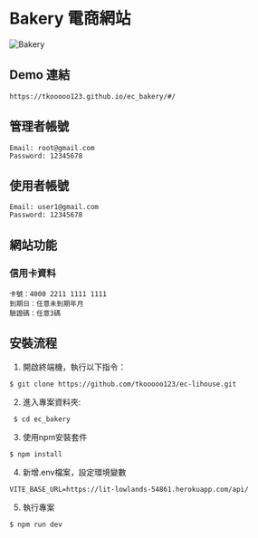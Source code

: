 # Bakery 電商網站
![Bakery](https://i.imgur.com/ObAlj8N.jpeg)
## Demo 連結
```
https://tkooooo123.github.io/ec_bakery/#/
```
## 管理者帳號
```
Email: root@gmail.com
Password: 12345678
```
## 使用者帳號
```
Email: user1@gmail.com
Password: 12345678
```
## 網站功能

### 信用卡資料
```
卡號：4000 2211 1111 1111
到期日：任意未到期年月
驗證碼：任意3碼
```
## 安裝流程
1. 開啟終端機，執行以下指令：
 ```
 $ git clone https://github.com/tkooooo123/ec-lihouse.git
 ```
2. 進入專案資料夾:
```
 $ cd ec_bakery
```
3. 使用npm安裝套件
```
$ npm install
```
4. 新增.env檔案，設定環境變數
```
VITE_BASE_URL=https://lit-lowlands-54861.herokuapp.com/api/

```
5. 執行專案
```
$ npm run dev
```